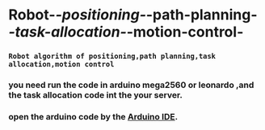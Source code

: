 # Robot-_-positioning-_-path-planning-_-task-allocation-_-motion-control-
   ### `Robot algorithm of positioning,path planning,task allocation,motion control `

   ### you need run the code in arduino mega2560 or leonardo ,and the task allocation code int the your server.
    
   ### open the arduino code by the [Arduino IDE](https://www.arduino.cc/en/Main/Software). 
